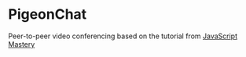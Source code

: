 # PigeonChat

Peer-to-peer video conferencing based on the tutorial from [JavaScript Mastery](https://www.youtube.com/watch?v=oxFr7we3LC8)